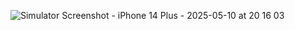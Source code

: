![Simulator Screenshot - iPhone 14 Plus - 2025-05-10 at 20 16 03](https://github.com/user-attachments/assets/33e4fc57-dee3-4eb4-997e-2ebae17d155a)

